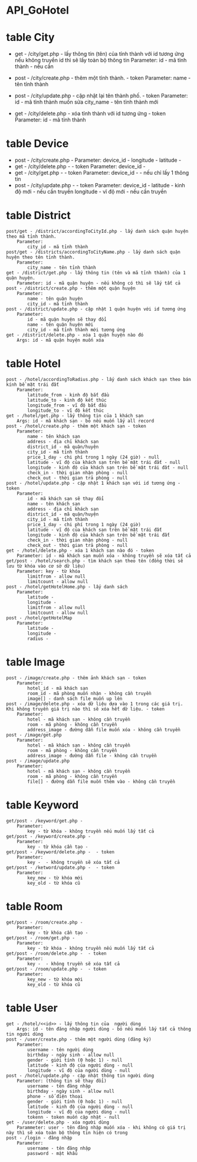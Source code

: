 ﻿# API_GoHotel

# table City
+	get - /city/get.php - lấy thông tin (tên) của tỉnh thành với id tương ứng nếu không truyền id thì sẽ lấy toàn bộ thông tin
		Parameter: 
			id - mã tỉnh thành - nếu cần
		
+	post - /city/create.php - thêm một tỉnh thành. - token
		Parameter:
			name - tên tỉnh thành
+	post - /city/update.php - cập nhật lại tên thành phố. - token
		Parameter:
			id - mã tỉnh thành muốn sửa
			city_name - tên tỉnh thành mới
+	get - /city/delete.php - xóa tỉnh thành với id tương ứng - token
		Parameter: id - mã tỉnh thành

# table Device
+	post - /city/create.php - 
		Parameter:
			device_id - 
			longitude -
			latitude - 
+	get - /city/delete.php -  - token
		Parameter: device_id - 
+	get - /city/get.php -  - token
		Parameter: 
			device_id -  - nếu chỉ lấy 1 thông tin
+	post - /city/update.php -  - token
		Parameter:
			device_id - 
			latitude - kinh độ mới - nếu cần truyền
			longitude - vĩ độ mới - nếu cần truyền

# table District
	post/get - /district/accordingToCityId.php - lấy danh sách quận huyện theo mã tỉnh thành.
		Parameter:
			city_id - mã tỉnh thành
	post/get - /districts/accordingToCityName.php - lấy danh sách quận huyện theo tên tỉnh thành.
		Parameter:
			city_name - tên tỉnh thành
	get - /district/get.php - lấy thông tin (tên và mã tỉnh thành) của 1 quận huyện.
		Parameter: id - mã quận huyện - nếu không có thì sẽ lấy tất cả
	post - /district/create.php - thêm một quận huyện
		Parameter:
			name - tên quận huyện
			city_id - mã tỉnh thành
	post - /district/update.php - cập nhật 1 quận huyện với id tương ứng
		Parameter:
			id - mã quận huyện sẽ thay đổi
			name - tên quận huyện mới
			city_id - mã tỉnh thành mới tương ứng
	get - /district/delete.php - xóa 1 quận huyện nào đó
		Args: id - mã quận huyện muốn xóa

# table Hotel
	post - /hotel/accordingToRadius.php - lấy danh sách khách sạn theo bán kính bề mặt trái đất
		Parameter:
			latitude_from - kinh độ bắt đầu
			latitude_to - kinh độ kết thúc
			longitude_from - vĩ độ bắt đầu
			longitude_to - vĩ độ kết thúc
	get - /hotel/get.php - lấy thông tin của 1 khách sạn
		Args: id - mã khách sạn - bỏ nếu muốn lấy all record
	post - /hotel/create.php - thêm một khách sạn - token
		Parameter:
			name - tên khách sạn
			address - địa chỉ khách sạn
			district_id - mã quận/huyện
			city_id - mã tỉnh thành
			price_1_day - chi phí trong 1 ngày (24 giờ) - null
			latitude - vĩ độ của khách sạn trên bề mặt trái đất - null
			longitude - kinh độ của khách sạn trên bề mặt trái đất - null
			check_in - thời gian nhận phòng - null
			check_out - thời gian trả phòng - null
	post - /hotel/update.php - cập nhật 1 khách sạn với id tương ứng - token
		Parameter:
			id - mã khách sạn sẽ thay đổi
			name - tên khách sạn
			address - địa chỉ khách sạn
			district_id - mã quận/huyện
			city_id - mã tỉnh thành
			price_1_day - chi phí trong 1 ngày (24 giờ)
			latitude - vĩ độ của khách sạn trên bề mặt trái đất
			longitude - kinh độ của khách sạn trên bề mặt trái đất
			check_in - thời gian nhận phòng - null
			check_out - thời gian trả phòng - null
	get - /hotel/delete.php - xóa 1 khách sạn nào đó - token
		Parameter: id - mã khách sạn muốn xóa - không truyền sẽ xóa tất cả
	get/post - /hotel/search.php - tìm khách sạn theo tên (đồng thời sẽ lưu từ khóa vào cơ sở dữ liệu)
		Parameter: key - từ khóa
			limitfrom - allow null
			limitcount - allow null
	post - /hotel/getHotelHome.php - lấy danh sách 
		Parameter:
			latitude - 
			longitude -
			limitfrom - allow null
			limitcount - allow null
	post - /hotel/getHotelMap
		Parameter:
			latitude -
			longitude - 
			radius - 

# table Image
	post - /image/create.php - thêm ảnh khách sạn - token
		Parameter:
			hotel_id - mã khách sạn
			room_id - mã phòng muốn nhận - không cần truyền
			image[] - danh sách file muốn up lên
	post - /image/delete.php - xóa dữ liệu dựa vào 1 trong các giá trị. Khi không truyền giá trị nào thì sẽ xóa hết dữ liệu. - token
		Parameter:
			hotel - mã khách sạn - không cần truyền
			room - mã phòng - không cần truyền
			address_image - đường dẫn file muốn xóa - không cần truyền
	post - /image/get.php
		Parameter:
			hotel - mã khách sạn - không cần truyền
			room - mã phòng - không cần truyền
			address_image - đường dẫn file - không cần truyền
	post - /image/update.php
		Parameter:
			hotel - mã khách sạn - không cần truyền
			room - mã phòng - không cần truyền
			file[] - đường dẫn file muốn thêm vào - không cần truyền
			
# table Keyword
	get/post - /keyword/get.php - 
		Parameter:
			key - từ khóa - không truyền nếu muốn lấy tất cả
	get/post - /keyword/create.php - 
		Parameter:
			key - từ khóa cần tạo - 
	get/post - /keyword/delete.php -  - token
		Parameter:
			key -  - không truyền sẽ xóa tất cả
	get/post - /ketword/update.php -  - token
		Parameter:
			key_new - từ khóa mới
			key_old - từ khóa cũ

# table Room
	get/post - /room/create.php - 
		Parameter:
			key - từ khóa cần tạo - 
	get/post - /room/get.php - 
		Parameter:
			key - từ khóa - không truyền nếu muốn lấy tất cả
	get/post - /room/delete.php -  - token
		Parameter:
			key -  - không truyền sẽ xóa tất cả
	get/post - /room/update.php -  - token
		Parameter:
			key_new - từ khóa mới
			key_old - từ khóa cũ

# table User
	get - /hotel/<<id>> - lấy thông tin của  người dùng
		Args: id - tên đăng nhập người dùng - bỏ nếu muốn lấy tất cả thông tin người dùng
	post - /user/create.php - thêm một người dùng (đăng ký)
		Parameter:
			username - tên người dùng
			birthday - ngày sinh - allow null
			gender - giới tính (0 hoặc 1) - null 
			latitude - kinh độ của người dùng - null
			longitude - vĩ độ của người dùng - null
	post - /hotel/update.php - cập nhật thông tin người dùng
		Parameter: (thông tin sẽ thay đổi)
			username - tên đăng nhập 
			birthday - ngày sinh - allow null
			phone - số điện thoại
			gender - giới tính (0 hoặc 1) - null 
			latitude - kinh độ của người dùng - null
			longitude - vĩ độ của người dùng - null
			tokenn - token muốn cập nhật - null
	get - /user/delete.php - xóa người dùng
		Parammeter: user - tên đăng nhập muốn xóa - khi không có giá trị này thì sẽ xóa toàn bộ thông tin hiện có trong
	post - /login - đăng nhập
		Parameter:
			username - tên đăng nhập
			password - mật khẩu